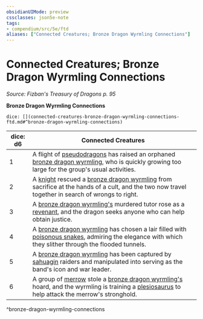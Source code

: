 ```yaml
---
obsidianUIMode: preview
cssclasses: json5e-note
tags:
- compendium/src/5e/ftd
aliases: ["Connected Creatures; Bronze Dragon Wyrmling Connections"]
---
```

# Connected Creatures; Bronze Dragon Wyrmling Connections
*Source: Fizban's Treasury of Dragons p. 95* 

**Bronze Dragon Wyrmling Connections**

`dice: [](connected-creatures-bronze-dragon-wyrmling-connections-ftd.md#^bronze-dragon-wyrmling-connections)`

| dice: d6 | Connected Creatures |
|----------|---------------------|
| 1 | A flight of [pseudodragons](5E2014官方资源/bestiary/dragon/pseudodragon.md) has raised an orphaned [bronze dragon wyrmling](5E2014官方资源/bestiary/dragon/bronze-dragon-wyrmling.md), who is quickly growing too large for the group's usual activities. |
| 2 | A [knight](5E2014官方资源/bestiary/humanoid/knight.md) rescued a [bronze dragon wyrmling](5E2014官方资源/bestiary/dragon/bronze-dragon-wyrmling.md) from sacrifice at the hands of a cult, and the two now travel together in search of wrongs to right. |
| 3 | A [bronze dragon wyrmling's](5E2014官方资源/bestiary/dragon/bronze-dragon-wyrmling.md) murdered tutor rose as a [revenant](5E2014官方资源/bestiary/undead/revenant.md), and the dragon seeks anyone who can help obtain justice. |
| 4 | A [bronze dragon wyrmling](5E2014官方资源/bestiary/dragon/bronze-dragon-wyrmling.md) has chosen a lair filled with [poisonous snakes](5E2014官方资源/bestiary/beast/poisonous-snake.md), admiring the elegance with which they slither through the flooded tunnels. |
| 5 | A [bronze dragon wyrmling](5E2014官方资源/bestiary/dragon/bronze-dragon-wyrmling.md) has been captured by [sahuagin](5E2014官方资源/bestiary/humanoid/sahuagin.md) raiders and manipulated into serving as the band's icon and war leader. |
| 6 | A group of [merrow](5E2014官方资源/bestiary/monstrosity/merrow.md) stole a [bronze dragon wyrmling's](5E2014官方资源/bestiary/dragon/bronze-dragon-wyrmling.md) hoard, and the wyrmling is training a [plesiosaurus](5E2014官方资源/bestiary/beast/plesiosaurus.md) to help attack the merrow's stronghold. |
^bronze-dragon-wyrmling-connections